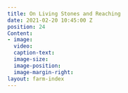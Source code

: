 ```yaml
---
title: On Living Stones and Reaching
date: 2021-02-20 10:45:00 Z
position: 24
Content:
- image: 
  video: 
  caption-text: 
  image-size: 
  image-position: 
  image-margin-right: 
layout: farm-index
---
```


